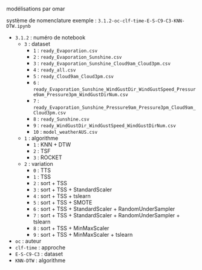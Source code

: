 modélisations par omar

système de nomenclature
exemple : `3.1.2-oc-clf-time-E-S-C9-C3-KNN-DTW.ipynb`
- `3.1.2` : numéro de notebook
  - `3` : dataset
    - `1` : `ready_Evaporation.csv`
    - `2` : `ready_Evaporation_Sunshine.csv`
    - `3` : `ready_Evaporation_Sunshine_Cloud9am_Cloud3pm.csv`
    - `4` : `ready_all.csv`
    - `5` : `ready_Cloud9am_Cloud3pm.csv`
    - `6` : `ready_Evaporation_Sunshine_WindGustDir_WindGustSpeed_Pressure9am_Pressure3pm_WindGustDirNum.csv`
    - `7` : `ready_Evaporation_Sunshine_Pressure9am_Pressure3pm_Cloud9am_Cloud3pm.csv`
    - `8` : `ready_Sunshine.csv`
    - `9` : `ready_WindGustDir_WindGustSpeed_WindGustDirNum.csv`
    - `10` : `model_weatherAUS.csv`
  - `1` : algorithme
    - `1` : KNN + DTW
    - `2` : TSF
    - `3` : ROCKET
  - `2` : variation
    - `0` : TTS
    - `1` : TSS
    - `2` : sort + TSS
    - `3` : sort + TSS + StandardScaler
    - `4` : sort + TSS + tslearn
    - `5` : sort + TSS + SMOTE
    - `6` : sort + TSS + StandardScaler + RandomUnderSampler
    - `7` : sort + TSS + StandardScaler + RandomUnderSampler + tslearn
    - `8` : sort + TSS + MinMaxScaler
    - `9` : sort + TSS + MinMaxScaler + tslearn
- `oc` : auteur
- `clf-time` : approche
- `E-S-C9-C3` : dataset
- `KNN-DTW` : algorithme